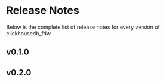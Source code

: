 # Release Notes

Below is the complete list of release notes for every version of clickhousedb_fdw.

## v0.1.0

## v0.2.0

